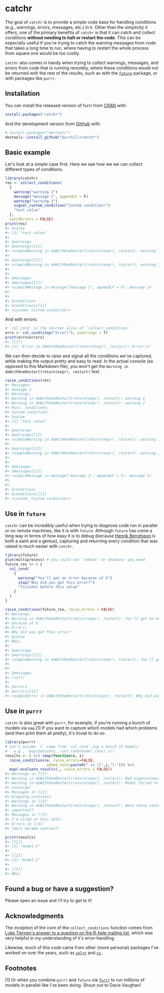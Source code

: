 
<!-- README.md is generated from README.Rmd. Please edit that file -->
catchr
======

The goal of `catchr` is to provide a simple code base for handling conditions (e.g., warnings, errors, messages, etc.) in `R`. Other than the simplicity it offers, one of the primary benefits of `catchr` is that it can catch and collect conditions **without needing to halt or restart the code**. This can be especially useful if you're trying to catch the warning messages from code that takes a long time to run, where having to restart the whole process from square one would be too costly.

`catchr` also comes in handy when trying to collect warnings, messages, and errors from code that is running remotely, where these conditions would not be returned with the rest of the results, such as with the [`future`](https://github.com/HenrikBengtsson/future/) package, or with packages like `purrr`.

Installation
------------

You can install the released version of furrr from [CRAN](https://CRAN.R-project.org) with:

``` r
install.packages("catchr")
```

And the development version from [GitHub](https://github.com/) with:

``` r
# install.packages("devtools")
devtools::install_github("burchill/catchr")
```

Basic example
-------------

Let's look at a simple case first. Here we see how we we can collect different types of conditions.

``` r
library(catchr)
res <- collect_conditions(
  {
    warning("warning 1")
    message("message 1", appendLF = F)
    warning("warning 2")
    signal_custom_condition("Custom condition!")
    "test value"
  },
  catchErrors = FALSE)
print(res)
#> $value
#> [1] "test value"
#> 
#> $warnings
#> $warnings[[1]]
#> <simpleWarning in doWithOneRestart(return(expr), restart): warning 1>
#> 
#> $warnings[[2]]
#> <simpleWarning in doWithOneRestart(return(expr), restart): warning 2>
#> 
#> 
#> $messages
#> $messages[[1]]
#> <simpleMessage in message("message 1", appendLF = F): message 1>
#> 
#> 
#> $conditions
#> $conditions[[1]]
#> <custom: Custom condition!>
```

And with errors:

``` r
# `col_cond` is the shorter alias of `collect_conditions`
errs <- col_cond(stop("Error!"), asStrings = T)
print(errs$errors)
#> [[1]]
#> [1] "Error in doWithOneRestart(return(expr), restart): Error!\n"
```

We can then decide to raise and signal all the conditions we've captured, while making the output pretty and easy to read. In the actual console (as opposed to this Markdown file), you won't get the `Warning in doWithOneRestart(return(expr), restart)` text.

``` r
raise_conditions(res)
#> Messages:
#> message 1
#> Warnings:
#> Warning in doWithOneRestart(return(expr), restart): warning 1
#> Warning in doWithOneRestart(return(expr), restart): warning 2
#> Misc. conditions:
#> Custom condition!
#> $value
#> [1] "test value"
#> 
#> $warnings
#> $warnings[[1]]
#> <simpleWarning in doWithOneRestart(return(expr), restart): warning 1>
#> 
#> $warnings[[2]]
#> <simpleWarning in doWithOneRestart(return(expr), restart): warning 2>
#> 
#> 
#> $messages
#> $messages[[1]]
#> <simpleMessage in message("message 1", appendLF = F): message 1>
#> 
#> 
#> $conditions
#> $conditions[[1]]
#> <custom: Custom condition!>
```

Use in `future`
---------------

`catchr` can be incredibly useful when trying to diagnose code run in parallel or on remote machines, like it is with `future`. Although `future` has come a long way in terms of how easy it is to debug (because [Henrik Bengtsson](https://github.com/HenrikBengtsson) is both a saint and a genius), capturing and returning every condition that was raised is much easier with `catchr`.

``` r
library(future)
plan(multiprocess) # you could use `remote` or whatever you need
future_res %<-% {
  col_cond(
    {
      warning("You'll get an error because of X")
      stop("Why did you get this error?")
      "finishes before this value"
    }
  )
}

raise_conditions(future_res, raise_errors = FALSE)
#> Warnings:
#> Warning in doWithOneRestart(return(expr), restart): You'll get an error
#> because of X
#> Errors:
#> Why did you get this error?
#> $value
#> NULL
#> 
#> $warnings
#> $warnings[[1]]
#> <simpleWarning in doWithOneRestart(return(expr), restart): You'll get an error because of X>
#> 
#> 
#> $messages
#> list()
#> 
#> $errors
#> $errors[[1]]
#> <simpleError in doWithOneRestart(return(expr), restart): Why did you get this error?>
```

Use in `purrr`
--------------

`catchr` is also great with `purrr`, for example, if you're running a bunch of models via `map`.[1] If you want to capture which models had which problems (and then print them all pretty), it's trivial to do so.

``` r
library(purrr)
# Let's assume `l` came from `col_cond`-ing a bunch of models
#   e.g., `map(datasets, ~col_cond(model_func(.)))`
results <- l %>% imap(function(e, i)
  raise_conditions(e, raise_errors=FALSE,
                   added_text=paste0(" in l[",i,"]:"))) %>%
  map(~evaluate_results(., raise_errors = FALSE))
#> Warnings in l[1]:
#> Warning in doWithOneRestart(return(expr), restart): Bad eigenvalues, bro
#> Warning in doWithOneRestart(return(expr), restart): Model failed to
#> converge!
#> Messages in l[2]:
#> Dropping contrasts
#> Warnings in l[2]:
#> Warning in doWithOneRestart(return(expr), restart): Were those contrasts
#> important?
#> Messages in l[3]:
#> I'm tired of this data!
#> Errors in l[3]:
#> lmers became sentient!

print(results)
#> [[1]]
#> [1] "model-1"
#> 
#> [[2]]
#> [1] "model-2"
#> 
#> [[3]]
#> NULL
```

Found a bug or have a suggestion?
---------------------------------

Please open an issue and I'll try to get to it!

Acknowledgments
---------------

The inception of the core of the `collect_conditions` function comes from [Luke Tierney's answer to a question on the R-help mailing list](https://tolstoy.newcastle.edu.au/R/help/04/06/0217.html), which was very helpful in my understanding of `R`'s error-handling.

Likewise, much of this code came from other (more personal) packages I've worked on over the years, such as [`zplyr`](https://github.com/burchill/zplyr) and [`cs`](https://github.com/burchill/cs).

Footnotes
---------

[1] Or when you combine `purrr` and `future` via [`furrr`](https://github.com/DavisVaughan/furrr) to run millions of models in parallel like I've been doing. Shout-out to Davis Vaughan!
